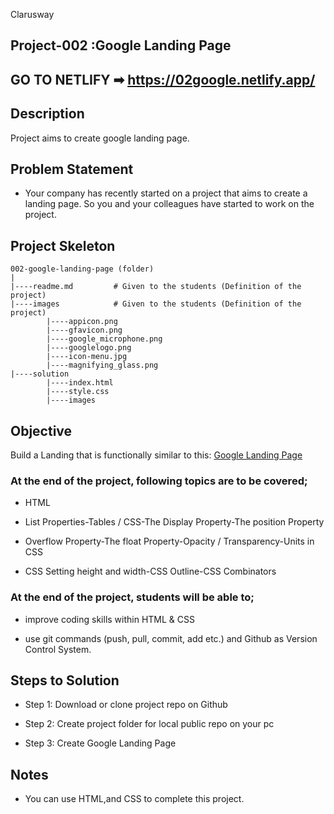 <p>Clarusway<img align="right"
  src="https://secure.meetupstatic.com/photos/event/3/1/b/9/600_488352729.jpeg"  width="15px"></p>

## Project-002 :Google Landing Page

## GO TO NETLIFY ➡ https://02google.netlify.app/

## Description

Project aims to create google landing page.

## Problem Statement

- Your company has recently started on a project that aims to create a landing page. So you and your colleagues have started to work on the project.

## Project Skeleton

```
002-google-landing-page (folder)
|
|----readme.md         # Given to the students (Definition of the project)
|----images            # Given to the students (Definition of the project)
        |----appicon.png
        |----gfavicon.png
		|----google_microphone.png
		|----googlelogo.png
		|----icon-menu.jpg
		|----magnifying_glass.png
|----solution
        |----index.html
        |----style.css
        |----images
```

## Objective

Build a Landing that is functionally similar to this: [Google Landing Page](https://aaron-clarusway.github.io/google-landing--page/)

### At the end of the project, following topics are to be covered;

- HTML

- List Properties-Tables / CSS-The Display Property-The position Property

- Overflow Property-The float Property-Opacity / Transparency-Units in CSS

- CSS Setting height and width-CSS Outline-CSS Combinators

### At the end of the project, students will be able to;

- improve coding skills within HTML & CSS

- use git commands (push, pull, commit, add etc.) and Github as Version Control System.

## Steps to Solution

- Step 1: Download or clone project repo on Github

- Step 2: Create project folder for local public repo on your pc

- Step 3: Create Google Landing Page

## Notes

- You can use HTML,and CSS to complete this project.
